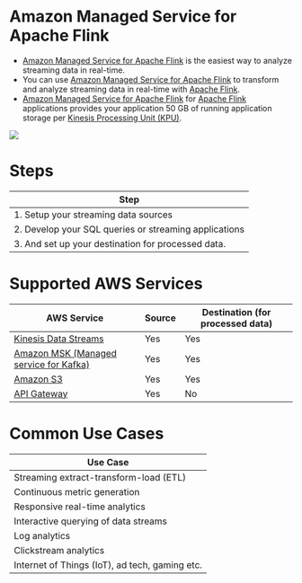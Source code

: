 # Amazon Managed Service for Apache Flink
- [Amazon Managed Service for Apache Flink](https://aws.amazon.com/managed-service-apache-flink/) is the easiest way to analyze streaming data in real-time.
- You can use [Amazon Managed Service for Apache Flink]() to transform and analyze streaming data in real-time with [Apache Flink](https://flink.apache.org/). 
- [Amazon Managed Service for Apache Flink]() for [Apache Flink](https://flink.apache.org/) applications provides your application 50 GB of running application storage per [Kinesis Processing Unit (KPU)](https://docs.aws.amazon.com/kinesisanalytics/latest/java/how-scaling.html).

![](https://d1.awsstatic.com/amazon-managed-service-for-apache-flink/Product-Page-Diagram_Amazon-Managed-Service-for-Apache-Flink_V2%402x.05921e8cff707ccc2f80514872e25bb7ea3e02d7.png)

# Steps

| Step                                                  |
|-------------------------------------------------------|
| 1. Setup your streaming data sources                  |
| 2. Develop your SQL queries or streaming applications |
| 3. And set up your destination for processed data.    |

# Supported AWS Services

| AWS Service                                                                                            | Source | Destination (for processed data) |
|--------------------------------------------------------------------------------------------------------|--------|----------------------------------|
| [Kinesis Data Streams](../../5_MessageBrokerServices/AmazonKinesis/AmazonKinesisDataStreams.md)        | Yes    | Yes                              |
| [Amazon MSK (Managed service for Kafka)](../../5_MessageBrokerServices/AmazonMSK.md)                   | Yes    | Yes                              |
| [Amazon S3](../../7_StorageServices/3_ObjectStorageS3/Readme.md)                                       | Yes    | Yes                              |
| [API Gateway](../../1_NetworkingAndContentDelivery/2_ApplicationNetworking/AmazonAPIGateway/Readme.md) | Yes    | No                               |

# Common Use Cases

| Use Case                                       |
|------------------------------------------------|
| Streaming extract-transform-load (ETL)         |
| Continuous metric generation                   |
| Responsive real-time analytics                 |
| Interactive querying of data streams           |
| Log analytics                                  |
| Clickstream analytics                          |
| Internet of Things (IoT), ad tech, gaming etc. |